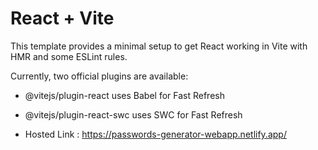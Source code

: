# React + Vite
This template provides a minimal setup to get React working in Vite with HMR and some ESLint rules.

Currently, two official plugins are available:

- @vitejs/plugin-react uses Babel for Fast Refresh

- @vitejs/plugin-react-swc uses SWC for Fast Refresh

- Hosted Link : https://passwords-generator-webapp.netlify.app/
